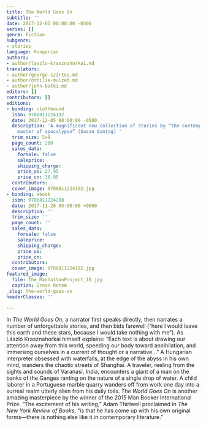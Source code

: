```yaml
---
title: The World Goes On
subtitle: ''
date: 2017-12-05 00:00:00 -0500
series: []
genre: Fiction
subgenre:
- stories
language: Hungarian
authors:
- author/laszlo-krasznahorkai.md
translators:
- author/george-szirtes.md
- author/ottilie-mulzet.md
- author/john-batki.md
editors: []
contributors: []
editions:
- binding: clothbound
  isbn: 9780811224192
  date: 2017-12-05 00:00:00 -0500
  description: 'A magnificent new collection of stories by “the contemporary Hungarian
    master of apocalypse” (Susan Sontag) '
  trim_size: 5x8
  page_count: 288
  sales_data:
    forsale: false
    saleprice: 
    shipping_charge: 
    price_us: 27.95
    price_cn: 36.95
  contributors: 
  cover_image: 9780811224192.jpg
- binding: ebook
  isbn: 9780811224208
  date: 2017-11-28 05:00:00 +0000
  description: ''
  trim_size: ''
  page_count: ''
  sales_data:
    forsale: false
    saleprice: 
    shipping_charge: 
    price_us: 
    price_cn: 
  contributors: 
  cover_image: 9780811224192.jpg
featured_image:
  file: The_ManhattanProject_10.jpg
  caption: Ornan Rotem
_slug: the-world-goes-on
headerClasses: ''

---
```

In _The World Goes On_, a narrator first speaks directly, then narrates a number of unforgettable stories, and then bids farewell (“here I would leave this earth and these stars, because I would take nothing with me”). As László Krasznahorkai himself explains: “Each text is about drawing our attention away from this world, speeding our body toward annihilation, and immersing ourselves in a current of thought or a narrative...” A Hungarian interpreter obsessed with waterfalls, at the edge of the abyss in his own mind, wanders the chaotic streets of Shanghai. A traveler, reeling from the sights and sounds of Varanasi, India, encounters a giant of a man on the banks of the Ganges ranting on the nature of a single drop of water. A child laborer in a Portuguese marble quarry wanders off from work one day into a surreal realm utterly alien from his daily toils. _The World Goes On_ is another amazing masterpiece by the winner of the 2015 Man Booker International Prize. “The excitement of his writing,” Adam Thirlwell proclaimed in _The New York Review of Books_, “is that he has come up with his own original forms—there is nothing else like it in contemporary literature.”